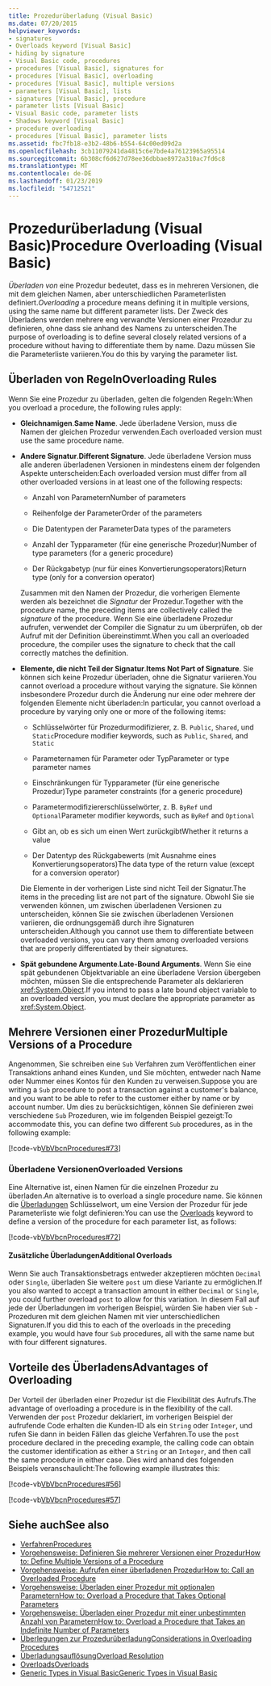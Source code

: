 ```yaml
---
title: Prozedurüberladung (Visual Basic)
ms.date: 07/20/2015
helpviewer_keywords:
- signatures
- Overloads keyword [Visual Basic]
- hiding by signature
- Visual Basic code, procedures
- procedures [Visual Basic], signatures for
- procedures [Visual Basic], overloading
- procedures [Visual Basic], multiple versions
- parameters [Visual Basic], lists
- signatures [Visual Basic], procedure
- parameter lists [Visual Basic]
- Visual Basic code, parameter lists
- Shadows keyword [Visual Basic]
- procedure overloading
- procedures [Visual Basic], parameter lists
ms.assetid: fbc7fb18-e3b2-48b6-b554-64c00ed09d2a
ms.openlocfilehash: 3cb11079241da4815c6e7bde4a76123965a95514
ms.sourcegitcommit: 6b308cf6d627d78ee36dbbae8972a310ac7fd6c8
ms.translationtype: MT
ms.contentlocale: de-DE
ms.lasthandoff: 01/23/2019
ms.locfileid: "54712521"
---
```

# <a name="procedure-overloading-visual-basic"></a><span data-ttu-id="6b9b1-102">Prozedurüberladung (Visual Basic)</span><span class="sxs-lookup"><span data-stu-id="6b9b1-102">Procedure Overloading (Visual Basic)</span></span>
<span data-ttu-id="6b9b1-103">*Überladen von* eine Prozedur bedeutet, dass es in mehreren Versionen, die mit dem gleichen Namen, aber unterschiedlichen Parameterlisten definiert.</span><span class="sxs-lookup"><span data-stu-id="6b9b1-103">*Overloading* a procedure means defining it in multiple versions, using the same name but different parameter lists.</span></span> <span data-ttu-id="6b9b1-104">Der Zweck des Überladens werden mehrere eng verwandte Versionen einer Prozedur zu definieren, ohne dass sie anhand des Namens zu unterscheiden.</span><span class="sxs-lookup"><span data-stu-id="6b9b1-104">The purpose of overloading is to define several closely related versions of a procedure without having to differentiate them by name.</span></span> <span data-ttu-id="6b9b1-105">Dazu müssen Sie die Parameterliste variieren.</span><span class="sxs-lookup"><span data-stu-id="6b9b1-105">You do this by varying the parameter list.</span></span>  
  
## <a name="overloading-rules"></a><span data-ttu-id="6b9b1-106">Überladen von Regeln</span><span class="sxs-lookup"><span data-stu-id="6b9b1-106">Overloading Rules</span></span>  
 <span data-ttu-id="6b9b1-107">Wenn Sie eine Prozedur zu überladen, gelten die folgenden Regeln:</span><span class="sxs-lookup"><span data-stu-id="6b9b1-107">When you overload a procedure, the following rules apply:</span></span>  
  
-   <span data-ttu-id="6b9b1-108">**Gleichnamigen**.</span><span class="sxs-lookup"><span data-stu-id="6b9b1-108">**Same Name**.</span></span> <span data-ttu-id="6b9b1-109">Jede überladene Version, muss die Namen der gleichen Prozedur verwenden.</span><span class="sxs-lookup"><span data-stu-id="6b9b1-109">Each overloaded version must use the same procedure name.</span></span>  
  
-   <span data-ttu-id="6b9b1-110">**Andere Signatur**.</span><span class="sxs-lookup"><span data-stu-id="6b9b1-110">**Different Signature**.</span></span> <span data-ttu-id="6b9b1-111">Jede überladene Version muss alle anderen überladenen Versionen in mindestens einem der folgenden Aspekte unterscheiden:</span><span class="sxs-lookup"><span data-stu-id="6b9b1-111">Each overloaded version must differ from all other overloaded versions in at least one of the following respects:</span></span>  
  
    -   <span data-ttu-id="6b9b1-112">Anzahl von Parametern</span><span class="sxs-lookup"><span data-stu-id="6b9b1-112">Number of parameters</span></span>  
  
    -   <span data-ttu-id="6b9b1-113">Reihenfolge der Parameter</span><span class="sxs-lookup"><span data-stu-id="6b9b1-113">Order of the parameters</span></span>  
  
    -   <span data-ttu-id="6b9b1-114">Die Datentypen der Parameter</span><span class="sxs-lookup"><span data-stu-id="6b9b1-114">Data types of the parameters</span></span>  
  
    -   <span data-ttu-id="6b9b1-115">Anzahl der Typparameter (für eine generische Prozedur)</span><span class="sxs-lookup"><span data-stu-id="6b9b1-115">Number of type parameters (for a generic procedure)</span></span>  
  
    -   <span data-ttu-id="6b9b1-116">Der Rückgabetyp (nur für eines Konvertierungsoperators)</span><span class="sxs-lookup"><span data-stu-id="6b9b1-116">Return type (only for a conversion operator)</span></span>  
  
     <span data-ttu-id="6b9b1-117">Zusammen mit den Namen der Prozedur, die vorherigen Elemente werden als bezeichnet die *Signatur* der Prozedur.</span><span class="sxs-lookup"><span data-stu-id="6b9b1-117">Together with the procedure name, the preceding items are collectively called the *signature* of the procedure.</span></span> <span data-ttu-id="6b9b1-118">Wenn Sie eine überladene Prozedur aufrufen, verwendet der Compiler die Signatur zu um überprüfen, ob der Aufruf mit der Definition übereinstimmt.</span><span class="sxs-lookup"><span data-stu-id="6b9b1-118">When you call an overloaded procedure, the compiler uses the signature to check that the call correctly matches the definition.</span></span>  
  
-   <span data-ttu-id="6b9b1-119">**Elemente, die nicht Teil der Signatur**.</span><span class="sxs-lookup"><span data-stu-id="6b9b1-119">**Items Not Part of Signature**.</span></span> <span data-ttu-id="6b9b1-120">Sie können sich keine Prozedur überladen, ohne die Signatur variieren.</span><span class="sxs-lookup"><span data-stu-id="6b9b1-120">You cannot overload a procedure without varying the signature.</span></span> <span data-ttu-id="6b9b1-121">Sie können insbesondere Prozedur durch die Änderung nur eine oder mehrere der folgenden Elemente nicht überladen:</span><span class="sxs-lookup"><span data-stu-id="6b9b1-121">In particular, you cannot overload a procedure by varying only one or more of the following items:</span></span>  
  
    -   <span data-ttu-id="6b9b1-122">Schlüsselwörter für Prozedurmodifizierer, z. B. `Public`, `Shared`, und `Static`</span><span class="sxs-lookup"><span data-stu-id="6b9b1-122">Procedure modifier keywords, such as `Public`, `Shared`, and `Static`</span></span>  
  
    -   <span data-ttu-id="6b9b1-123">Parameternamen für Parameter oder Typ</span><span class="sxs-lookup"><span data-stu-id="6b9b1-123">Parameter or type parameter names</span></span>  
  
    -   <span data-ttu-id="6b9b1-124">Einschränkungen für Typparameter (für eine generische Prozedur)</span><span class="sxs-lookup"><span data-stu-id="6b9b1-124">Type parameter constraints (for a generic procedure)</span></span>  
  
    -   <span data-ttu-id="6b9b1-125">Parametermodifiziererschlüsselwörter, z. B. `ByRef` und `Optional`</span><span class="sxs-lookup"><span data-stu-id="6b9b1-125">Parameter modifier keywords, such as `ByRef` and `Optional`</span></span>  
  
    -   <span data-ttu-id="6b9b1-126">Gibt an, ob es sich um einen Wert zurückgibt</span><span class="sxs-lookup"><span data-stu-id="6b9b1-126">Whether it returns a value</span></span>  
  
    -   <span data-ttu-id="6b9b1-127">Der Datentyp des Rückgabewerts (mit Ausnahme eines Konvertierungsoperators)</span><span class="sxs-lookup"><span data-stu-id="6b9b1-127">The data type of the return value (except for a conversion operator)</span></span>  
  
     <span data-ttu-id="6b9b1-128">Die Elemente in der vorherigen Liste sind nicht Teil der Signatur.</span><span class="sxs-lookup"><span data-stu-id="6b9b1-128">The items in the preceding list are not part of the signature.</span></span> <span data-ttu-id="6b9b1-129">Obwohl Sie sie verwenden können, um zwischen überladenen Versionen zu unterscheiden, können Sie sie zwischen überladenen Versionen variieren, die ordnungsgemäß durch ihre Signaturen unterscheiden.</span><span class="sxs-lookup"><span data-stu-id="6b9b1-129">Although you cannot use them to differentiate between overloaded versions, you can vary them among overloaded versions that are properly differentiated by their signatures.</span></span>  
  
-   <span data-ttu-id="6b9b1-130">**Spät gebundene Argumente**.</span><span class="sxs-lookup"><span data-stu-id="6b9b1-130">**Late-Bound Arguments**.</span></span> <span data-ttu-id="6b9b1-131">Wenn Sie eine spät gebundenen Objektvariable an eine überladene Version übergeben möchten, müssen Sie die entsprechende Parameter als deklarieren <xref:System.Object>.</span><span class="sxs-lookup"><span data-stu-id="6b9b1-131">If you intend to pass a late bound object variable to an overloaded version, you must declare the appropriate parameter as <xref:System.Object>.</span></span>  
  
## <a name="multiple-versions-of-a-procedure"></a><span data-ttu-id="6b9b1-132">Mehrere Versionen einer Prozedur</span><span class="sxs-lookup"><span data-stu-id="6b9b1-132">Multiple Versions of a Procedure</span></span>  
 <span data-ttu-id="6b9b1-133">Angenommen, Sie schreiben eine `Sub` Verfahren zum Veröffentlichen einer Transaktions anhand eines Kunden, und Sie möchten, entweder nach Name oder Nummer eines Kontos für den Kunden zu verweisen.</span><span class="sxs-lookup"><span data-stu-id="6b9b1-133">Suppose you are writing a `Sub` procedure to post a transaction against a customer's balance, and you want to be able to refer to the customer either by name or by account number.</span></span> <span data-ttu-id="6b9b1-134">Um dies zu berücksichtigen, können Sie definieren zwei verschiedene `Sub` Prozeduren, wie im folgenden Beispiel gezeigt:</span><span class="sxs-lookup"><span data-stu-id="6b9b1-134">To accommodate this, you can define two different `Sub` procedures, as in the following example:</span></span>  
  
 [!code-vb[VbVbcnProcedures#73](./codesnippet/VisualBasic/procedure-overloading_1.vb)]  
  
### <a name="overloaded-versions"></a><span data-ttu-id="6b9b1-135">Überladene Versionen</span><span class="sxs-lookup"><span data-stu-id="6b9b1-135">Overloaded Versions</span></span>  
 <span data-ttu-id="6b9b1-136">Eine Alternative ist, einen Namen für die einzelnen Prozedur zu überladen.</span><span class="sxs-lookup"><span data-stu-id="6b9b1-136">An alternative is to overload a single procedure name.</span></span> <span data-ttu-id="6b9b1-137">Sie können die [Überladungen](../../../../visual-basic/language-reference/modifiers/overloads.md) Schlüsselwort, um eine Version der Prozedur für jede Parameterliste wie folgt definieren:</span><span class="sxs-lookup"><span data-stu-id="6b9b1-137">You can use the [Overloads](../../../../visual-basic/language-reference/modifiers/overloads.md) keyword to define a version of the procedure for each parameter list, as follows:</span></span>  
  
 [!code-vb[VbVbcnProcedures#72](./codesnippet/VisualBasic/procedure-overloading_2.vb)]  
  
#### <a name="additional-overloads"></a><span data-ttu-id="6b9b1-138">Zusätzliche Überladungen</span><span class="sxs-lookup"><span data-stu-id="6b9b1-138">Additional Overloads</span></span>  
 <span data-ttu-id="6b9b1-139">Wenn Sie auch Transaktionsbetrags entweder akzeptieren möchten `Decimal` oder `Single`, überladen Sie weitere `post` um diese Variante zu ermöglichen.</span><span class="sxs-lookup"><span data-stu-id="6b9b1-139">If you also wanted to accept a transaction amount in either `Decimal` or `Single`, you could further overload `post` to allow for this variation.</span></span> <span data-ttu-id="6b9b1-140">In diesem Fall auf jede der Überladungen im vorherigen Beispiel, würden Sie haben vier `Sub` -Prozeduren mit dem gleichen Namen mit vier unterschiedlichen Signaturen.</span><span class="sxs-lookup"><span data-stu-id="6b9b1-140">If you did this to each of the overloads in the preceding example, you would have four `Sub` procedures, all with the same name but with four different signatures.</span></span>  
  
## <a name="advantages-of-overloading"></a><span data-ttu-id="6b9b1-141">Vorteile des Überladens</span><span class="sxs-lookup"><span data-stu-id="6b9b1-141">Advantages of Overloading</span></span>  
 <span data-ttu-id="6b9b1-142">Der Vorteil der überladen einer Prozedur ist die Flexibilität des Aufrufs.</span><span class="sxs-lookup"><span data-stu-id="6b9b1-142">The advantage of overloading a procedure is in the flexibility of the call.</span></span> <span data-ttu-id="6b9b1-143">Verwenden der `post` Prozedur deklariert, im vorherigen Beispiel der aufrufende Code erhalten die Kunden-ID als ein `String` oder `Integer`, und rufen Sie dann in beiden Fällen das gleiche Verfahren.</span><span class="sxs-lookup"><span data-stu-id="6b9b1-143">To use the `post` procedure declared in the preceding example, the calling code can obtain the customer identification as either a `String` or an `Integer`, and then call the same procedure in either case.</span></span> <span data-ttu-id="6b9b1-144">Dies wird anhand des folgenden Beispiels veranschaulicht:</span><span class="sxs-lookup"><span data-stu-id="6b9b1-144">The following example illustrates this:</span></span>  
  
 [!code-vb[VbVbcnProcedures#56](./codesnippet/VisualBasic/procedure-overloading_3.vb)]  
  
 [!code-vb[VbVbcnProcedures#57](./codesnippet/VisualBasic/procedure-overloading_4.vb)]  
  
## <a name="see-also"></a><span data-ttu-id="6b9b1-145">Siehe auch</span><span class="sxs-lookup"><span data-stu-id="6b9b1-145">See also</span></span>
- [<span data-ttu-id="6b9b1-146">Verfahren</span><span class="sxs-lookup"><span data-stu-id="6b9b1-146">Procedures</span></span>](./index.md)
- [<span data-ttu-id="6b9b1-147">Vorgehensweise: Definieren Sie mehrerer Versionen einer Prozedur</span><span class="sxs-lookup"><span data-stu-id="6b9b1-147">How to: Define Multiple Versions of a Procedure</span></span>](./how-to-define-multiple-versions-of-a-procedure.md)
- [<span data-ttu-id="6b9b1-148">Vorgehensweise: Aufrufen einer überladenen Prozedur</span><span class="sxs-lookup"><span data-stu-id="6b9b1-148">How to: Call an Overloaded Procedure</span></span>](./how-to-call-an-overloaded-procedure.md)
- [<span data-ttu-id="6b9b1-149">Vorgehensweise: Überladen einer Prozedur mit optionalen Parametern</span><span class="sxs-lookup"><span data-stu-id="6b9b1-149">How to: Overload a Procedure that Takes Optional Parameters</span></span>](./how-to-overload-a-procedure-that-takes-optional-parameters.md)
- [<span data-ttu-id="6b9b1-150">Vorgehensweise: Überladen einer Prozedur mit einer unbestimmten Anzahl von Parametern</span><span class="sxs-lookup"><span data-stu-id="6b9b1-150">How to: Overload a Procedure that Takes an Indefinite Number of Parameters</span></span>](./how-to-overload-a-procedure-that-takes-an-indefinite-number-of-parameters.md)
- [<span data-ttu-id="6b9b1-151">Überlegungen zur Prozedurüberladung</span><span class="sxs-lookup"><span data-stu-id="6b9b1-151">Considerations in Overloading Procedures</span></span>](./considerations-in-overloading-procedures.md)
- [<span data-ttu-id="6b9b1-152">Überladungsauflösung</span><span class="sxs-lookup"><span data-stu-id="6b9b1-152">Overload Resolution</span></span>](./overload-resolution.md)
- [<span data-ttu-id="6b9b1-153">Overloads</span><span class="sxs-lookup"><span data-stu-id="6b9b1-153">Overloads</span></span>](../../../../visual-basic/language-reference/modifiers/overloads.md)
- [<span data-ttu-id="6b9b1-154">Generic Types in Visual Basic</span><span class="sxs-lookup"><span data-stu-id="6b9b1-154">Generic Types in Visual Basic</span></span>](../../../../visual-basic/programming-guide/language-features/data-types/generic-types.md)
